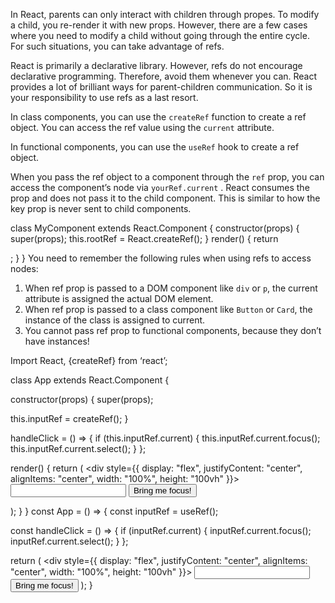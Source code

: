 In React, parents can only interact with children through propes. To modify a child, you re-render it with new props. However, there are a few cases where you need to modify a child without going through the entire cycle. For such situations, you can take advantage of refs.

React is primarily a declarative library. However, refs do not encourage declarative programming. Therefore, avoid them whenever you can. React provides a lot of brilliant ways for parent-children communication. So it is your responsibility to use refs as a last resort.

In class components, you can use the `createRef` function to create a ref object. You can access the ref value using the `current` attribute.

In functional components, you can use the `useRef` hook to create a ref object.

When you pass the ref object to a component through the `ref` prop, you can access the component’s node via `yourRef.current` . React consumes the prop and does not pass it to the child component. This is similar to how the key prop is never sent to child components.

class MyComponent extends React.Component {
  constructor(props) {
    super(props);
    this.rootRef = React.createRef();
  }
  render() {
    return <div ref={this.rootRef} />;
  }
}
You need to remember the following rules when using refs to access nodes:
1. When ref prop is passed to a DOM component like `div` or `p`, the current attribute is assigned the actual DOM element.
2. When ref prop is passed to a class component like `Button` or `Card`, the instance of the class is assigned to current.
3. You cannot pass ref prop to functional components, because they don’t have instances!

Import React, {createRef} from ‘react’;
 
class App extends React.Component {
 
 constructor(props) {
   super(props);
 
   this.inputRef = createRef();
 }
 
 handleClick = () => {
   if (this.inputRef.current) {
     this.inputRef.current.focus();
     this.inputRef.current.select();
   }
 };
 
 render() {
   return (
     <div style={{ display: "flex", justifyContent: "center", alignItems: "center", width: "100%", height: "100vh" }}>
       <input ref={this.inputRef} />
       <button onClick={this.handleClick}>Bring me focus!</button>
     </div>
   );
 }
}
const App = () => {
 const inputRef = useRef();
 
 const handleClick = () => {
   if (inputRef.current) {
     inputRef.current.focus();
     inputRef.current.select();
   }
 };
 
   return (
     <div style={{ display: "flex", justifyContent: "center", alignItems: "center", width: "100%", height: "100vh" }}>
       <input ref={inputRef} />
       <button onClick={handleClick}>Bring me focus!</button>
     </div>
   );
}



